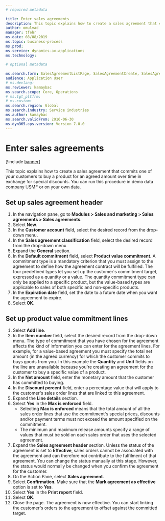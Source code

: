 ```yaml
--- 
# required metadata 
 
title: Enter sales agreements
description: This topic explains how to create a sales agreement that commits one of your customers to buy a product for an agreed amount over time in exchange for special discounts. 
author: omulvad
manager: tfehr 
ms.date: 08/08/2019
ms.topic: business-process 
ms.prod:  
ms.service: dynamics-ax-applications 
ms.technology:  
 
# optional metadata 
 
ms.search.form: SalesAgreementListPage, SalesAgreementCreate, SalesAgreement, InventItemIdLookupSimple, AgreementConfirmRunForm, SrsReportViewerForm, SalesAgreementCustomerReferencesPart
audience: Application User 
# ms.devlang:  
ms.reviewer: kamaybac
ms.search.scope: Core, Operations 
# ms.tgt_pltfrm:  
# ms.custom:  
ms.search.region: Global
ms.search.industry: Service industries
ms.author: kamaybac
ms.search.validFrom: 2016-06-30 
ms.dyn365.ops.version: Version 7.0.0 
---
```

# Enter sales agreements

[!include [banner](../../includes/banner.md)]

This topic explains how to create a sales agreement that commits one of your customers to buy a product for an agreed amount over time in exchange for special discounts. You can run this procedure in demo data company USMF or on your own data.


## Set up sales agreement header
1. In the navigation pane, go to **Modules > Sales and marketing > Sales agreements > Sales agreements**.
2. Select **New**.
3. In the **Customer account** field, select the desired record from the drop-down menu.
4. In the **Sales agreement classification** field, select the desired record from the drop-down menu.
5. Expand the **General** section.
6. In the **Default commitment** field, select **Product value commitment**. A commitment type is a mandatory criterion that you must assign to the agreement to define how the agreement contract will be fulfilled. The four predefined types let you set up the customer's commitment target, expressed as a quantity or a value. The quantity commitment type can only be applied to a specific product, but the value-based types are applicable to sales of both specific and non-specific products.  
7. In the **Expiration date** field, set the date to a future date when you want the agreement to expire.
8. Select **OK**.

## Set up product value commitment lines
1. Select **Add line**.
2. In the **Item number** field, select the desired record from the drop-down menu. The type of commitment that you have chosen for the agreement affects the kind of information you can enter for the agreement lines. For example, for a value-based agreement you must specify the total net amount (in the agreed currency) for which the customer commits to buys goods from you. In this example the **Quantity** and **Unit** fields on the line are unavailable because you're creating an agreement for the customer to buy a specific value of a product.   
3. In the **Net amount** field, enter the monetary amount that the customer has committed to buying.
4. In the **Discount percent** field, enter a percentage value that will apply to the customer's sales order lines that are linked to this agreement.
5. Expand the **Line details** section.
6. Select **Yes** in the **Max is enforced** field.
    - Selecting **Max is enforced** means that the total amount of all the sales order lines that use the commitment's special prices, discounts and/or payment terms must not exceed the amount specified on the commitment.  
    - The minimum and maximum release amounts specify a range of values that must be sold on each sales order that uses the selected agreement.   
7. Expand the **Sales agreement header** section. Unless the status of the agreement is set to **Effective**, sales orders cannot be associated with the agreement and can therefore not contribute to the fulfilment of that agreement. You can change the status manually at this stage. However, the status would normally be changed when you confirm the agreement for the customer.  
8. On the Action Pane, select **Sales agreement**.
9. Select **Confirmation**. Make sure that the **Mark agreement as effective** option is set to **Yes**.  
10. Select **Yes** in the **Print report** field.
11. Select **OK**.
12. Close the page. The agreement is now effective. You can start linking the customer's orders to the agreement to offset against the committed target.  

